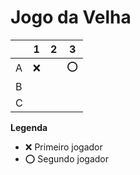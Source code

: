 # Jogo da Velha

|   | 1 | 2 | 3 |
|---|---|---|---|
| A |❌|   |  ⭕ |
| B |   |   |   |
| C |   |   |   |

**Legenda**

- ❌ Primeiro jogador 
- ⭕ Segundo jogador